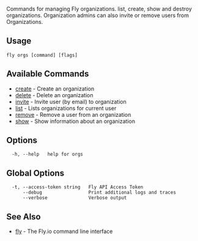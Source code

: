 Commands for managing Fly organizations. list, create, show and
destroy organizations.
Organization admins can also invite or remove users from Organizations.


## Usage
~~~
fly orgs [command] [flags]
~~~

## Available Commands
* [create](/docs/flyctl/fly-orgs-create/)	 - Create an organization
* [delete](/docs/flyctl/fly-orgs-delete/)	 - Delete an organization
* [invite](/docs/flyctl/fly-orgs-invite/)	 - Invite user (by email) to organization
* [list](/docs/flyctl/fly-orgs-list/)	 - Lists organizations for current user
* [remove](/docs/flyctl/fly-orgs-remove/)	 - Remove a user from an organization
* [show](/docs/flyctl/fly-orgs-show/)	 - Show information about an organization

## Options

~~~
  -h, --help   help for orgs
~~~

## Global Options

~~~
  -t, --access-token string   Fly API Access Token
      --debug                 Print additional logs and traces
      --verbose               Verbose output
~~~

## See Also

* [fly](/docs/flyctl/fly/)	 - The Fly.io command line interface

